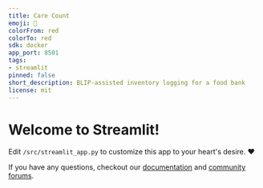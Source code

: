 ```yaml
---
title: Care Count
emoji: 🚀
colorFrom: red
colorTo: red
sdk: docker
app_port: 8501
tags:
- streamlit
pinned: false
short_description: BLIP-assisted inventory logging for a food bank
license: mit
---
```


# Welcome to Streamlit!

Edit `/src/streamlit_app.py` to customize this app to your heart's desire. :heart:

If you have any questions, checkout our [documentation](https://docs.streamlit.io) and [community
forums](https://discuss.streamlit.io).
